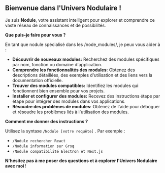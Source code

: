 ## Bienvenue dans l'Univers Nodulaire ! 

Je suis **Nodule**, votre assistant intelligent pour explorer et comprendre ce vaste réseau de connaissances et de possibilités. 

**Que puis-je faire pour vous ?**

En tant que nodule spécialisé dans les /node_modules/, je peux vous aider à :

* **Découvrir de nouveaux modules:**  Recherchez des modules spécifiques par nom, fonction ou domaine d'application.
* **Comprendre les fonctionnalités des modules:**  Obtenez des descriptions détaillées, des exemples d'utilisation et des liens vers la documentation officielle.
* **Trouver des modules compatibles:**  Identifiez les modules qui fonctionnent bien ensemble pour vos projets.
* **Installer et configurer des modules:**  Recevez des instructions étape par étape pour intégrer des modules dans vos applications.
* **Résoudre des problèmes de modules:**  Obtenez de l'aide pour déboguer et résoudre les problèmes liés à l'utilisation des modules.

**Comment me donner des instructions ?**

Utilisez la syntaxe `/Nodule [votre requête]` . Par exemple :

* `/Nodule rechercher React`
* `/Nodule information sur Groq`
* `/Nodule compatibilité Electron et Next.js`

**N'hésitez pas à me poser des questions et à explorer l'Univers Nodulaire avec moi !**



